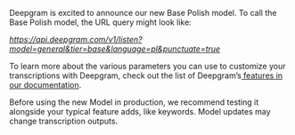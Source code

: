 Deepgram is excited to announce our new Base Polish model. To call the Base Polish model, the URL query might look like:

*https://api.deepgram.com/v1/listen?model=general&tier=base&language=pl&punctuate=true*

To learn more about the various parameters you can use to customize your transcriptions with Deepgram, check out the list of Deepgram’s[ features in our documentation](https://developers.deepgram.com/documentation/features/).

Before using the new Model in production, we recommend testing it alongside your typical feature adds, like keywords. Model updates may change transcription outputs.

